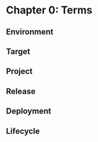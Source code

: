 # Chapter 0: Terms

## Environment

## Target

## Project

## Release

## Deployment

## Lifecycle

